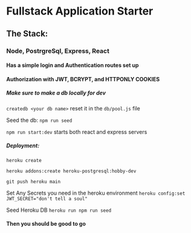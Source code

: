 # Fullstack Application Starter

## The Stack:

### Node, PostrgreSql, Express, React

#### Has a simple login and Authentication routes set up

#### Authorization with JWT, BCRYPT, and HTTPONLY COOKIES

##### Make sure to make a db locally for dev
```createdb <your db name>``` reset it in the ```db/pool.js``` file

Seed the db:
```npm run seed```

```npm run start:dev``` starts both react and express servers

##### Deployment:

```heroku create```

```heroku addons:create heroku-postgresql:hobby-dev```

```git push heroku main```

Set Any Secrets you need in the heroku environment
```heroku config:set JWT_SECRET="don't tell a soul"```

Seed Heroku DB
```heroku run npm run seed```

#### Then you should be good to go
